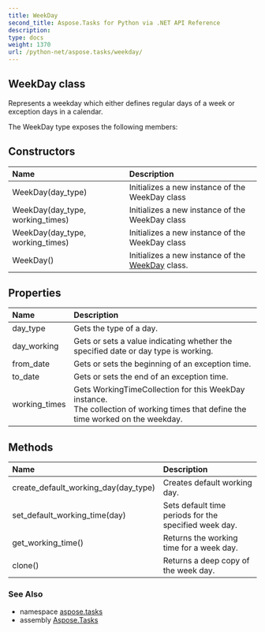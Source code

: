 ```yaml
---
title: WeekDay
second_title: Aspose.Tasks for Python via .NET API Reference
description: 
type: docs
weight: 1370
url: /python-net/aspose.tasks/weekday/
---
```


## WeekDay class

Represents a weekday which either defines regular days of a week or exception days in a calendar.

The WeekDay type exposes the following members:
## Constructors
| Name | Description |
| :- | :- |
|WeekDay(day_type)|Initializes a new instance of the WeekDay class|
|WeekDay(day_type, working_times)|Initializes a new instance of the WeekDay class|
|WeekDay(day_type, working_times)|Initializes a new instance of the WeekDay class|
|WeekDay()|Initializes a new instance of the [WeekDay](/tasks/python-net/aspose.tasks/weekday/) class.|
## Properties
| Name | Description |
| :- | :- |
|day_type|Gets the type of a day.|
|day_working|Gets or sets a value indicating whether the specified date or day type is working.|
|from_date|Gets or sets the beginning of an exception time.|
|to_date|Gets or sets the end of an exception time.|
|working_times|Gets WorkingTimeCollection for this WeekDay instance.<br/>            The collection of working times that define the time worked on the weekday.|
## Methods
| Name | Description |
| :- | :- |
|create_default_working_day(day_type)|Creates default working day.|
|set_default_working_time(day)|Sets default time periods for the specified week day.|
|get_working_time()|Returns the working time for a week day.|
|clone()|Returns a deep copy of the week day.|

### See Also

* namespace [aspose.tasks](/tasks/python-net/aspose.tasks/)
* assembly [Aspose.Tasks](/tasks/python-net/)

